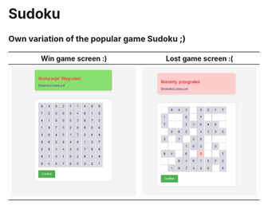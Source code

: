 # Sudoku

### Own variation of the popular game Sudoku ;)

Win game screen :)             |  Lost game screen :(
:-------------------------:|:-------------------------:
![alt text](https://github.com/NorbertGalazka/sudoku/blob/main/images/game_scree_win.jpg?raw=true)  |  ![alt text](https://github.com/NorbertGalazka/sudoku/blob/main/images/game_screen_lost.jpg?raw=true)